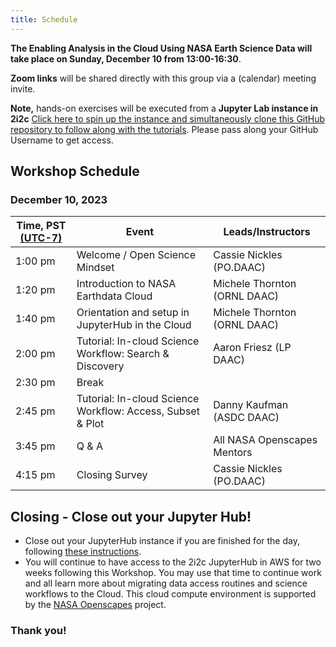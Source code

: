 ```yaml
---
title: Schedule
---
```


**The Enabling Analysis in the Cloud Using NASA Earth Science Data will take place on Sunday, December 10 from 13:00-16:30**.   

**Zoom links** will be shared directly with this group via a (calendar) meeting invite.

**Note,** hands-on exercises will be executed from a **Jupyter Lab instance in 2i2c** [Click here to spin up the instance and simultaneously clone this GitHub repository to follow along with the tutorials](https://openscapes.2i2c.cloud/hub/user-redirect/git-pull?repo=https%3A%2F%2Fgithub.com%2FNASA-Openscapes%2F2023-Cloud-Workshop-AGU&urlpath=lab%2Ftree%2F2023-Cloud-Workshop-AGU%2FREADME.md&branch=main). Please pass along your GitHub Username to get access.
 
## Workshop Schedule 

### December 10, 2023

| Time, PST [(UTC-7)](https://www.timeanddate.com/time/zones/pdt) | Event | Leads/Instructors |
|------|-------|-------------------|
| 1:00 pm | Welcome / Open Science Mindset | Cassie Nickles (PO.DAAC) | 
| 1:20 pm | Introduction to NASA Earthdata Cloud | Michele Thornton (ORNL DAAC) | 
| 1:40 pm | Orientation and setup in JupyterHub in the Cloud | Michele Thornton (ORNL DAAC) |
| 2:00 pm | Tutorial: In-cloud Science Workflow: Search & Discovery | Aaron Friesz (LP DAAC) |
| 2:30 pm | Break | |
| 2:45 pm | Tutorial: In-cloud Science Workflow: Access, Subset & Plot | Danny Kaufman (ASDC DAAC) |
| 3:45 pm | Q & A | All NASA Openscapes Mentors |
| 4:15 pm | Closing Survey | Cassie Nickles (PO.DAAC) |


## Closing - Close out your Jupyter Hub!

- Close out your JupyterHub instance if you are finished for the day, following [these instructions](https://podaac.github.io/2022-SWOT-Ocean-Cloud-Workshop/tutorials/00_Setup.html#how-do-i-end-my-session). 
- You will continue to have access to the 2i2c JupyterHub in AWS for two weeks following this Workshop. You may use that time to continue work and all learn more about migrating data access routines and science workflows to the Cloud. This cloud compute environment is supported by the [NASA Openscapes](https://nasa-openscapes.github.io/) project. 

### **Thank you!**



